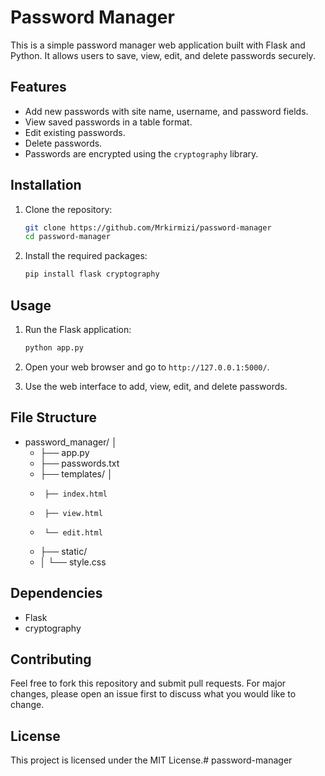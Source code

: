 # Password Manager

This is a simple password manager web application built with Flask and Python. It allows users to save, view, edit, and delete passwords securely.

## Features

- Add new passwords with site name, username, and password fields.
- View saved passwords in a table format.
- Edit existing passwords.
- Delete passwords.
- Passwords are encrypted using the `cryptography` library.

## Installation

1. Clone the repository:
    ```bash
    git clone https://github.com/Mrkirmizi/password-manager
    cd password-manager
    ```


2. Install the required packages:
    ```bash
    pip install flask cryptography
    ```

## Usage

1. Run the Flask application:
    ```bash
    python app.py
    ```

2. Open your web browser and go to `http://127.0.0.1:5000/`.

3. Use the web interface to add, view, edit, and delete passwords.

## File Structure

-   password_manager/ │ 
    -   ├── app.py 
    -   ├── passwords.txt 
    -   ├── templates/ │ 
    -      ├── index.html  
    -      ├── view.html  
    -      └── edit.html 
    -   ├── static/ 
    -   │ └── style.css


## Dependencies

- Flask
- cryptography

## Contributing

Feel free to fork this repository and submit pull requests. For major changes, please open an issue first to discuss what you would like to change.

## License

This project is licensed under the MIT License.#   p a s s w o r d - m a n a g e r  
 